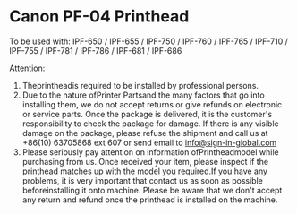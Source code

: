 # Canon PF-04 Printhead

To be used with:
IPF-650 / IPF-655 / IPF-750 / IPF-760 / IPF-765 / IPF-710 / IPF-755 / IPF-781 / IPF-786 / IPF-681 / IPF-686

Attention:
1. Theprintheadis required to be installed by professional persons.
2. Due to the nature ofPrinter Partsand the many factors that go into installing them, we do not accept returns or give refunds on electronic or service parts. Once the package is delivered, it is the customer's responsibility to check the package for damage. If there is any visible damage on the package, please refuse the shipment and call us at +86(10) 63705868 ext 607 or send email to info@sign-in-global.com
3. Please seriously pay attention on information ofPrintheadmodel while purchasing from us. Once received your item, please inspect if the printhead matches up with the model you required.If you have any problems, it is very important that contact us as soon as possible beforeinstalling it onto machine. Please be aware that we don't accept any return and refund once the printhead is installed on the machine.

